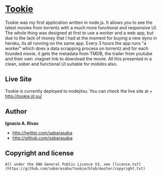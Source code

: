 [Tookie](http://tookie.jit.su/)
=================

Tookie was my first application written in node.js. It allows you to see the latest movies from torrentz with a much more functional and responsive UI. The whole thing was designed at first to use a worker and a web app, but due to the lack of money that I had at the moment for buying a new dyno in heroku, its all running on the same app. 
Every 3 hours the app runs "a worker" which does a data scrapping process on torrentz and for each founded movie, it gets the metadata from TMDB, the trailer from youtube and their own .magnet link to download the movie. All this presented in a clean, sober and functional UI suitable for mobiles also.

Live Site
---------

Tookie is currently deployed to nodejitsu. You can check the live site at + http://tookie.jit.su/

Author
-------

**Ignacio A. Rivas**

+ http://twitter.com/sabarasaba
+ http://github.com/sabarasaba

Copyright and license
---------------------

	All under the GNU General Public Licence V3, see [licence.txt](https://github.com/sabarasaba/tookie/blob/master/copyright.txt)